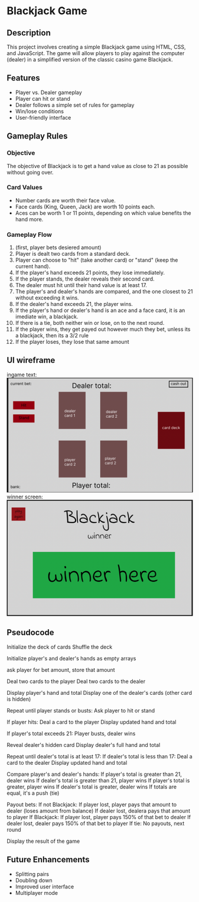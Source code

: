 # Blackjack Game

## Description
This project involves creating a simple Blackjack game using HTML, CSS, and JavaScript. The game will allow players to play against the computer (dealer) in a simplified version of the classic casino game Blackjack.

## Features
- Player vs. Dealer gameplay
- Player can hit or stand
- Dealer follows a simple set of rules for gameplay
- Win/lose conditions
- User-friendly interface


## Gameplay Rules

### Objective
The objective of Blackjack is to get a hand value as close to 21 as possible without going over.

### Card Values
- Number cards are worth their face value.
- Face cards (King, Queen, Jack) are worth 10 points each.
- Aces can be worth 1 or 11 points, depending on which value benefits the hand more.

### Gameplay Flow
1. (first, player bets desiered amount)
2. Player is dealt two cards from a standard deck.
3. Player can choose to "hit" (take another card) or "stand" (keep the current hand).
4. If the player's hand exceeds 21 points, they lose immediately.
5. If the player stands, the dealer reveals their second card.
6. The dealer must hit until their hand value is at least 17.
7. The player's and dealer's hands are compared, and the one closest to 21 without exceeding it wins.
8. If the dealer's hand exceeds 21, the player wins.
9. If the player's hand or dealer's hand is an ace and a face card, it is an imediate win, a blackjack.
10. If there is a tie, both neither win or lose, on to the next round.
11. If the player wins, they get payed out however much they bet, unless its a blackjack, then its a 3/2 rule
12. If the player loses, they lose that same amount

## UI wireframe
ingame text:
![Alt text](images/blackjack_ingame.png)
winner screen:
![Alt text](images/blackjack_winner.png)

## Pseudocode

Initialize the deck of cards
Shuffle the deck

Initialize player's and dealer's hands as empty arrays

ask player for bet amount, store that amount

Deal two cards to the player
Deal two cards to the dealer

Display player's hand and total
Display one of the dealer's cards (other card is hidden)

Repeat until player stands or busts:
    Ask player to hit or stand

If player hits:
    Deal a card to the player
    Display updated hand and total

If player's total exceeds 21:
    Player busts, dealer wins

Reveal dealer's hidden card
Display dealer's full hand and total

Repeat until dealer's total is at least 17:
    If dealer's total is less than 17:
        Deal a card to the dealer
        Display updated hand and total

Compare player's and dealer's hands:
    If player's total is greater than 21, dealer wins
    If dealer's total is greater than 21, player wins
    If player's total is greater, player wins
    If dealer's total is greater, dealer wins
    If totals are equal, it's a push (tie)

Payout bets:
    If not Blackjack:
        If player lost, player pays that amount to dealer (loses amount from balance)
        If dealer lost, dealera pays that amount to player
    If Blackjack:
        If player lost, player pays 150% of that bet to dealer
        If dealer lost, dealer pays 150% of that bet to player
    If tie:
        No payouts, next round

Display the result of the game


## Future Enhancements
- Splitting pairs
- Doubling down
- Improved user interface
- Multiplayer mode


